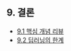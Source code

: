 ## 9. 결론

- [9.1 핵심 개념 리뷰](./9_1_key_concepts_in_review.ipynb)
- [9.2 딥러닝의 한계](./9_2_the_limitations_of_deep_learning.ipynb)